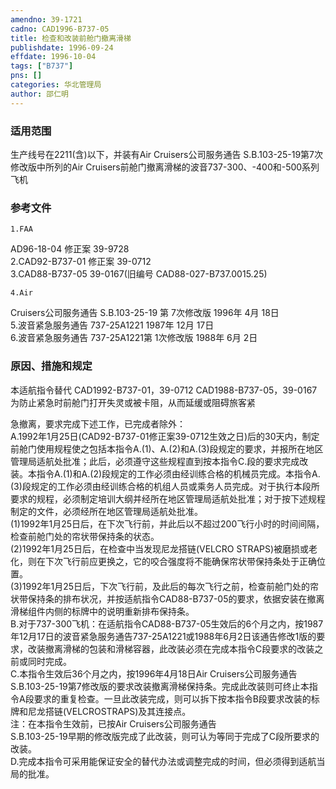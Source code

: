 ```yaml
---
amendno: 39-1721  
cadno: CAD1996-B737-05  
title: 检查和改装前舱门撤离滑梯  
publishdate: 1996-09-24  
effdate: 1996-10-04  
tags: ["B737"]  
pns: []  
categories: 华北管理局  
author: 邵仁明  
---
```

  
### 适用范围  
生产线号在2211(含)以下，并装有Air Cruisers公司服务通告
S.B.103-25-19第7次修改版中所列的Air Cruisers前舱门撤离滑梯的波音737-300、-400和-500系列飞机  
  
<!--more-->  
### 参考文件  
    1.FAA  
AD96-18-04 修正案 39-9728  
    2.CAD92-B737-01 修正案 39-0712  
    3.CAD88-B737-05 39-0167(旧编号 CAD88-027-B737.0015.25)  
  
    4.Air  
Cruisers公司服务通告 S.B.103-25-19 第 7次修改版  1996年 4月 18日  
    5.波音紧急服务通告 737-25A1221 1987年 12月 17日  
    6.波音紧急服务通告 737-25A1221第 1次修改版 1988年 6月 2日  
  
### 原因、措施和规定  
本适航指令替代 CAD1992-B737-01，39-0712 CAD1988-B737-05，39-0167  
    为防止紧急时前舱门打开失灵或被卡阻，从而延缓或阻碍旅客紧  
  
急撤离，要求完成下述工作，已完成者除外：  
A.1992年1月25日(CAD92-B737-01修正案39-0712生效之日)后的30天内，制定前舱门使用规程使之包括本指令A.(1)、A.(2)和A.(3)段规定的要求，并报所在地区管理局适航处批准；此后，必须遵守这些规程直到按本指令C.段的要求完成改装。本指令A.(1)和A.(2)段规定的工作必须由经训练合格的机械员完成。本指令A.(3)段规定的工作必须由经训练合格的机组人员或乘务人员完成。对于执行本段所要求的规程，必须制定培训大纲并经所在地区管理局适航处批准；对于按下述规程制定的文件，必须经所在地区管理局适航处批准。  
     (1)1992年1月25日后，在下次飞行前，并此后以不超过200飞行小时的时间间隔，检查前舱门处的帘状带保持条的状态。  
 (2)1992年1月25日后，在检查中当发现尼龙搭链(VELCRO STRAPS)被磨损或老化，则在下次飞行前应更换之，它的咬合强度将不能确保帘状带保持条处于正确位置。  
     (3)1992年1月25日后，下次飞行前，及此后的每次飞行之前，检查前舱门处的帘状带保持条的排布状况，并按适航指令CAD88-B737-05的要求，依据安装在撤离滑梯组件内侧的标牌中的说明重新排布保持条。  
B.对于737-300飞机：在适航指令CAD88-B737-05生效后的6个月之内，按1987年12月17日的波音紧急服务通告737-25A1221或1988年6月2日该通告修改1版的要求，改装撤离滑梯的包装和滑梯容器，此改装必须在完成本指令C段要求的改装之前或同时完成。  
C.本指令生效后36个月之内，按1996年4月18日Air Cruisers公司服务通告S.B.103-25-19第7修改版的要求改装撤离滑梯保持条。完成此改装则可终止本指令A段要求的重复检查。一旦此改装完成，则可以拆下按本指令B段要求改装的标牌和尼龙搭链(VELCROSTRAPS)及其连接点。  
    注：在本指令生效前，已按Air Cruisers公司服务通告  
S.B.103-25-19早期的修改版完成了此改装，则可认为等同于完成了C段所要求的改装。  
    D.完成本指令可采用能保证安全的替代办法或调整完成的时间，但必须得到适航当局的批准。  
  
